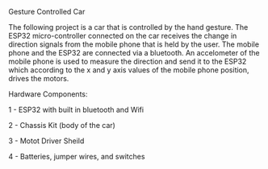 Gesture Controlled Car

The following project is a car that is controlled by the hand gesture. The ESP32 micro-controller connected on the car receives the change in direction signals from the
mobile phone that is held by the user. The mobile phone and the ESP32 are connected via a bluetooth. An accelometer of the mobile phone is used to measure the direction
and send it to the ESP32 which according to the x and y axis values of the mobile phone position, drives the motors.

Hardware Components: 

1 - ESP32 with built in bluetooth and Wifi

2 - Chassis Kit (body of the car)

3 - Motot Driver Sheild

4 - Batteries, jumper wires, and switches 
